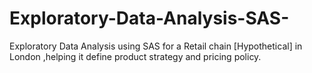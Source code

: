 # Exploratory-Data-Analysis-SAS-
Exploratory Data Analysis using SAS for a Retail chain [Hypothetical] in London ,helping it define product strategy and pricing policy.
